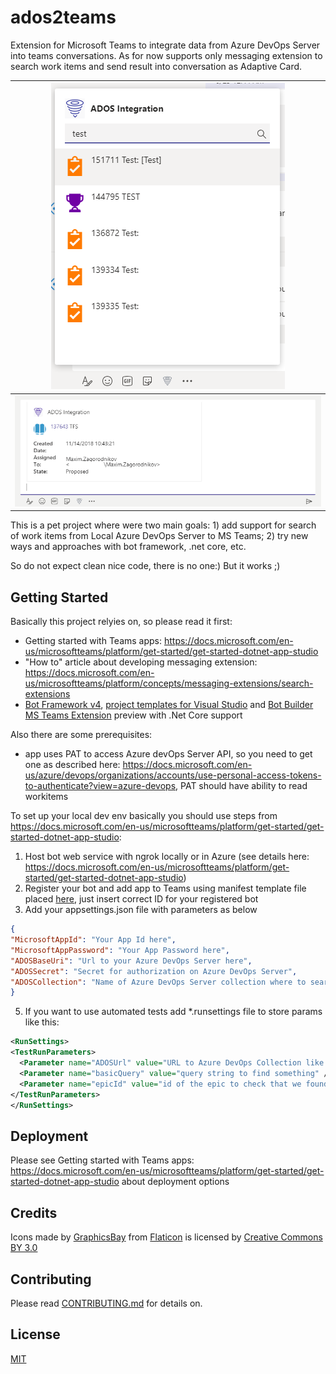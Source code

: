 # ados2teams
Extension for Microsoft Teams to integrate data from Azure DevOps Server into teams conversations. As for now supports only messaging extension to search work items and send result into conversation as Adaptive Card.

|![Search](ME_results.png)|
|---|
|![Card](ME_card.png)|

This is a pet project where were two main goals: 1) add support for search of work items from Local Azure DevOps Server to MS Teams; 2) try new ways and approaches with bot framework, .net core, etc. 

So do not expect clean nice code, there is no one:) But it works ;)

## Getting Started

Basically this project relyies on, so please read it first:
  * Getting started with Teams apps: https://docs.microsoft.com/en-us/microsoftteams/platform/get-started/get-started-dotnet-app-studio
  * "How to" article about developing messaging extension: https://docs.microsoft.com/en-us/microsoftteams/platform/concepts/messaging-extensions/search-extensions
  * [Bot Framework v4](https://www.google.com/url?sa=t&rct=j&q=&esrc=s&source=web&cd=13&cad=rja&uact=8&ved=2ahUKEwjEr6a3-r3jAhV15KYKHc3kDeoQFjAMegQIAxAB&url=https%3A%2F%2Fdev.botframework.com%2F&usg=AOvVaw1fJCMkLuoJiBQAKTyDzh-U), [project templates for Visual Studio](https://marketplace.visualstudio.com/items?itemName=BotBuilder.botbuilderv4) and [Bot Builder MS Teams Extension](https://github.com/OfficeDev/BotBuilder-MicrosoftTeams) preview with .Net Core support

Also there are some prerequisites:
  * app uses PAT to access Azure devOps Server API, so you need to get one as described here: https://docs.microsoft.com/en-us/azure/devops/organizations/accounts/use-personal-access-tokens-to-authenticate?view=azure-devops, PAT should have ability to read workitems

To set up your local dev env basically you should use steps from https://docs.microsoft.com/en-us/microsoftteams/platform/get-started/get-started-dotnet-app-studio:
1. Host bot web service with ngrok locally or in Azure (see details here: https://docs.microsoft.com/en-us/microsoftteams/platform/get-started/get-started-dotnet-app-studio)
2. Register your bot and add app to Teams using manifest template file placed [here](/ADOS2TeamsBot/TeamsAppManifest/manifest_template.json), just insert correct ID for your registered bot
3. Add your appsettings.json file with parameters as below
  ```JSON
  {
  "MicrosoftAppId": "Your App Id here",
  "MicrosoftAppPassword": "Your App Password here",
  "ADOSBaseUri": "Url to your Azure DevOps Server here",
  "ADOSSecret": "Secret for authorization on Azure DevOps Server",
  "ADOSCollection": "Name of Azure DevOps Server collection where to search"
  }
  ```
5. If you want to use automated tests add *.runsettings file to store params like this:
  ```XML
  <RunSettings>
  <TestRunParameters>
    <Parameter name="ADOSUrl" value="URL to Azure DevOps Collection like https://ados.domain.com/collectionname" />
    <Parameter name="basicQuery" value="query string to find something" />
    <Parameter name="epicId" value="id of the epic to check that we found appropriate image" />
  </TestRunParameters>
</RunSettings>
  ```

## Deployment

Please see Getting started with Teams apps: https://docs.microsoft.com/en-us/microsoftteams/platform/get-started/get-started-dotnet-app-studio about deployment options

## Credits
Icons made by [GraphicsBay](https://www.flaticon.com/authors/graphicsbay) from [Flaticon](https://www.flaticon.com/) is licensed by [Creative Commons BY 3.0](http://creativecommons.org/licenses/by/3.0/)

## Contributing
Please read [CONTRIBUTING.md](/contributing.md) for details on.

## License
[MIT](https://github.com/maximza/ados2teams/blob/master/LICENSE)